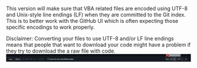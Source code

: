 This version will make sure that VBA related files are encoded using UTF-8 and Unix-style line endings (LF) when they are committed to the Git index. This is to better work with the GitHub UI which is often expecting those specific encodings to work properly.

Disclaimer: Converting your files to use UTF-8 and/or LF line endings means that people that want to download your code might have a problem if they try to download the a raw file with code.
![Alt text](./docs/img/ScreenCapDownloadRawFile.png)
